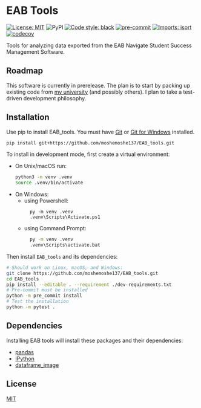 # EAB Tools
[![License: MIT](https://img.shields.io/github/license/moshemoshe137/EAB_tools)](https://choosealicense.com/licenses/mit/)
![PyPI](https://img.shields.io/pypi/v/EAB_tools)
[![Code style: black](https://img.shields.io/badge/code%20style-black-000000.svg)](https://github.com/psf/black)
[![pre-commit](https://img.shields.io/badge/pre--commit-enabled-brightgreen?logo=pre-commit&logoColor=white)](https://github.com/pre-commit/pre-commit)
[![Imports: isort](https://img.shields.io/badge/%20imports-isort-%231674b1?style=flat&labelColor=ef8336)](https://pycqa.github.io/isort/)
[![codecov](https://codecov.io/gh/moshemoshe137/EAB_tools/branch/dev/graph/badge.svg?token=IK9XOXSF3L)](https://codecov.io/gh/moshemoshe137/EAB_tools)

Tools for analyzing data exported from the EAB Navigate Student Success Management Software.

## Roadmap

This software is currently in prerelease. The plan is to start by packing up existing code from [my university](https://nl.edu/) (and possibly others). I plan to take a test-driven development philosophy.

## Installation

Use pip to install EAB_tools. You must have [Git](https://git-scm.com/book/en/v2/Getting-Started-Installing-Git) or [Git for Windows](https://git-scm.com/download/win) installed.

```bash
pip install git+https://github.com/moshemoshe137/EAB_tools.git
```

To install in development mode, first create a virtual environment:
- On Unix/macOS run:
    ```bash
    python3 -m venv .venv
    source .venv/bin/activate
    ```
- On Windows:
  - using Powershell:
      ```pwsh
        py -m venv .venv
        .venv\Scripts\Activate.ps1
      ```
  - using Command Prompt:
      ```cmd
        py -m venv .venv
        .venv\Scripts\activate.bat
      ```
Then install `EAB_tools` and its dependencies:
```bash
# Should work on Linux, macOS, and Windows:
git clone https://github.com/moshemoshe137/EAB_tools.git
cd EAB_tools
pip install --editable . --requirement ./dev-requirements.txt
# Pre-commit must be installed
python -m pre_commit install
# Test the installation
python -m pytest .
```

## Dependencies

Installing EAB tools will install these packages and their dependencies:

- [pandas](https://github.com/pandas-dev/pandas)
- [IPython](https://github.com/ipython/ipython)
- [dataframe_image](https://github.com/moshemoshe137/dataframe_image)

## License

[MIT](https://choosealicense.com/licenses/mit/)
